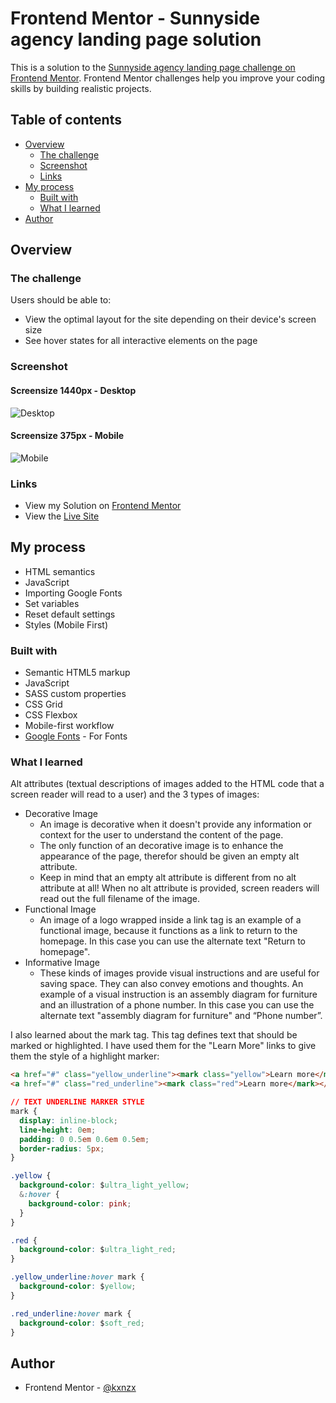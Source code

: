 # Frontend Mentor - Sunnyside agency landing page solution

This is a solution to the [Sunnyside agency landing page challenge on Frontend Mentor](https://www.frontendmentor.io/challenges/sunnyside-agency-landing-page-7yVs3B6ef). Frontend Mentor challenges help you improve your coding skills by building realistic projects.

## Table of contents

- [Overview](#overview)
  - [The challenge](#the-challenge)
  - [Screenshot](#screenshot)
  - [Links](#links)
- [My process](#my-process)
  - [Built with](#built-with)
  - [What I learned](#what-i-learned)
- [Author](#author)

## Overview

### The challenge

Users should be able to:

- View the optimal layout for the site depending on their device's screen size
- See hover states for all interactive elements on the page

### Screenshot

#### Screensize 1440px - Desktop

![Desktop](./images/Desktop.gif)

#### Screensize 375px - Mobile

![Mobile](./images/Mobile.gif)

### Links

- View my Solution on [Frontend Mentor]()
- View the [Live Site]()

## My process

- HTML semantics
- JavaScript
- Importing Google Fonts
- Set variables
- Reset default settings
- Styles (Mobile First)

### Built with

- Semantic HTML5 markup
- JavaScript
- SASS custom properties
- CSS Grid
- CSS Flexbox
- Mobile-first workflow
- [Google Fonts](https://fonts.google.com/) - For Fonts

### What I learned

Alt attributes (textual descriptions of images added to the HTML code that a screen reader will read to a user) and the 3 types of images:

- Decorative Image
  - An image is decorative when it doesn't provide any information or context for the user to understand the content of the page.
  - The only function of an decorative image is to enhance the appearance of the page, therefor should be given an empty alt attribute.
  - Keep in mind that an empty alt attribute is different from no alt attribute at all! When no alt attribute is provided, screen readers will read out the full filename of the image.
- Functional Image
  - An image of a logo wrapped inside a link tag is an example of a functional image, because it functions as a link to return to the homepage. In this case you can use the alternate text "Return to homepage".
- Informative Image
  - These kinds of images provide visual instructions and are useful for saving space. They can also convey emotions and thoughts. An example of a visual instruction is an assembly diagram for furniture and an illustration of a phone number. In this case you can use the alternate text "assembly diagram for furniture" and “Phone number”.

I also learned about the mark tag. This tag defines text that should be marked or highlighted. I have used them for the "Learn More" links to give them the style of a highlight marker:

```html
<a href="#" class="yellow_underline"><mark class="yellow">Learn more</mark></a>
<a href="#" class="red_underline"><mark class="red">Learn more</mark></a>
```

```css
// TEXT UNDERLINE MARKER STYLE
mark {
  display: inline-block;
  line-height: 0em;
  padding: 0 0.5em 0.6em 0.5em;
  border-radius: 5px;
}

.yellow {
  background-color: $ultra_light_yellow;
  &:hover {
    background-color: pink;
  }
}

.red {
  background-color: $ultra_light_red;
}

.yellow_underline:hover mark {
  background-color: $yellow;
}

.red_underline:hover mark {
  background-color: $soft_red;
}
```

## Author

- Frontend Mentor - [@kxnzx](https://www.frontendmentor.io/profile/kxnzx)
